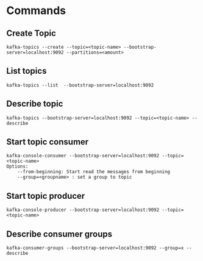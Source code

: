 # Commands

## Create Topic
```
kafka-topics --create --topic=<topic-name> --bootstrap-server=localhost:9092 --partitions=<amount>
```

## List topics
```
kafka-topics --list  --bootstrap-server=localhost:9092 
```

## Describe topic
```
kafka-topics --bootstrap-server=localhost:9092 --topic=<topic-name> --describe
```

## Start topic consumer
```
kafka-console-consumer --bootstrap-server=localhost:9092 --topic=<topic-name>
Options:
    --from-beginning: Start read the messages from beginning
    --group=<groupname> : set a group to topic
``` 

## Start topic producer
```
kafka-console-producer --bootstrap-server=localhost:9092 --topic=<topic-name>
``` 

## Describe consumer groups
```
kafka-consumer-groups --bootstrap-server=localhost:9092 --group=x --describe
```
